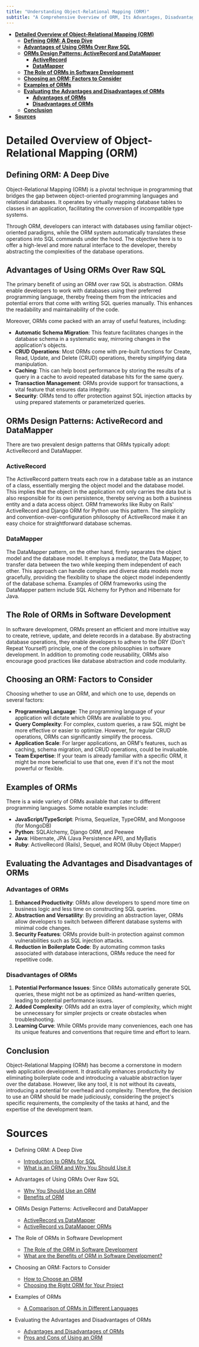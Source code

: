 ```yaml
---
title: "Understanding Object-Relational Mapping (ORM)"
subtitle: "A Comprehensive Overview of ORM, Its Advantages, Disadvantages, and Role in Modern Web Application Development"
---
```


- [**Detailed Overview of Object-Relational Mapping (ORM)**](#detailed-overview-of-object-relational-mapping-orm)
  - [**Defining ORM: A Deep Dive**](#defining-orm-a-deep-dive)
  - [**Advantages of Using ORMs Over Raw SQL**](#advantages-of-using-orms-over-raw-sql)
  - [**ORMs Design Patterns: ActiveRecord and DataMapper**](#orms-design-patterns-activerecord-and-datamapper)
    - [**ActiveRecord**](#activerecord)
    - [**DataMapper**](#datamapper)
  - [**The Role of ORMs in Software Development**](#the-role-of-orms-in-software-development)
  - [**Choosing an ORM: Factors to Consider**](#choosing-an-orm-factors-to-consider)
  - [**Examples of ORMs**](#examples-of-orms)
  - [**Evaluating the Advantages and Disadvantages of ORMs**](#evaluating-the-advantages-and-disadvantages-of-orms)
    - [**Advantages of ORMs**](#advantages-of-orms)
    - [**Disadvantages of ORMs**](#disadvantages-of-orms)
  - [**Conclusion**](#conclusion)
- [**Sources**](#sources)


# **Detailed Overview of Object-Relational Mapping (ORM)**

## **Defining ORM: A Deep Dive**

Object-Relational Mapping (ORM) is a pivotal technique in programming that bridges the gap between object-oriented programming languages and relational databases. It operates by virtually mapping database tables to classes in an application, facilitating the conversion of incompatible type systems.

Through ORM, developers can interact with databases using familiar object-oriented paradigms, while the ORM system automatically translates these operations into SQL commands under the hood. The objective here is to offer a high-level and more natural interface to the developer, thereby abstracting the complexities of the database operations.

## **Advantages of Using ORMs Over Raw SQL**

The primary benefit of using an ORM over raw SQL is abstraction. ORMs enable developers to work with databases using their preferred programming language, thereby freeing them from the intricacies and potential errors that come with writing SQL queries manually. This enhances the readability and maintainability of the code.

Moreover, ORMs come packed with an array of useful features, including:

- **Automatic Schema Migration**: This feature facilitates changes in the database schema in a systematic way, mirroring changes in the application's objects.
- **CRUD Operations**: Most ORMs come with pre-built functions for Create, Read, Update, and Delete (CRUD) operations, thereby simplifying data manipulation.
- **Caching**: This can help boost performance by storing the results of a query in a cache to avoid repeated database hits for the same query.
- **Transaction Management**: ORMs provide support for transactions, a vital feature that ensures data integrity.
- **Security**: ORMs tend to offer protection against SQL injection attacks by using prepared statements or parameterized queries.

## **ORMs Design Patterns: ActiveRecord and DataMapper**

There are two prevalent design patterns that ORMs typically adopt: ActiveRecord and DataMapper.

### **ActiveRecord**
The ActiveRecord pattern treats each row in a database table as an instance of a class, essentially merging the object model and the database model. This implies that the object in the application not only carries the data but is also responsible for its own persistence, thereby serving as both a business entity and a data access object. ORM frameworks like Ruby on Rails' ActiveRecord and Django ORM for Python use this pattern. The simplicity and convention-over-configuration philosophy of ActiveRecord make it an easy choice for straightforward database schemas.

### **DataMapper**
The DataMapper pattern, on the other hand, firmly separates the object model and the database model. It employs a mediator, the Data Mapper, to transfer data between the two while keeping them independent of each other. This approach can handle complex and diverse data models more gracefully, providing the flexibility to shape the object model independently of the database schema. Examples of ORM frameworks using the DataMapper pattern include SQL Alchemy for Python and Hibernate for Java.

## **The Role of ORMs in Software Development**

In software development, ORMs present an efficient and more intuitive way to create, retrieve, update, and delete records in a database. By abstracting database operations, they enable developers to adhere to the DRY (Don't Repeat Yourself) principle, one of the core philosophies in software development. In addition to promoting code reusability, ORMs also encourage good practices like database abstraction and code modularity.

## **Choosing an ORM: Factors to Consider**

Choosing whether to use an ORM, and which one to use, depends on several factors:

- **Programming Language**: The programming language of your application will dictate which ORMs are available to you.
- **Query Complexity**: For complex, custom queries, a raw SQL might be more effective or easier to optimize. However, for regular CRUD operations, ORMs can significantly simplify the process.
- **Application Scale**: For larger applications, an ORM's features, such as caching, schema migration, and CRUD operations, could be invaluable.
- **Team Expertise**: If your team is already familiar with a specific ORM, it might be more beneficial to use that one, even if it's not the most powerful or flexible.

## **Examples of ORMs**

There is a wide variety of ORMs available that cater to different programming languages. Some notable examples include:

- **JavaScript/TypeScript**: Prisma, Sequelize, TypeORM, and Mongoose (for MongoDB)
- **Python**: SQLAlchemy, Django ORM, and Peewee
- **Java**: Hibernate, JPA (Java Persistence API), and MyBatis
- **Ruby**: ActiveRecord (Rails), Sequel, and ROM (Ruby Object Mapper)

## **Evaluating the Advantages and Disadvantages of ORMs**

### **Advantages of ORMs**

1. **Enhanced Productivity**: ORMs allow developers to spend more time on business logic and less time on constructing SQL queries.
2. **Abstraction and Versatility**: By providing an abstraction layer, ORMs allow developers to switch between different database systems with minimal code changes.
3. **Security Features**: ORMs provide built-in protection against common vulnerabilities such as SQL injection attacks.
4. **Reduction in Boilerplate Code**: By automating common tasks associated with database interactions, ORMs reduce the need for repetitive code.

### **Disadvantages of ORMs**

1. **Potential Performance Issues**: Since ORMs automatically generate SQL queries, these might not be as optimized as hand-written queries, leading to potential performance issues.
2. **Added Complexity**: ORMs add an extra layer of complexity, which might be unnecessary for simpler projects or create obstacles when troubleshooting.
3. **Learning Curve**: While ORMs provide many conveniences, each one has its unique features and conventions that require time and effort to learn.

## **Conclusion** 

Object-Relational Mapping (ORM) has become a cornerstone in modern web application development. It drastically enhances productivity by eliminating boilerplate code and introducing a valuable abstraction layer over the database. However, like any tool, it is not without its caveats, introducing a potential for overhead and complexity. Therefore, the decision to use an ORM should be made judiciously, considering the project's specific requirements, the complexity of the tasks at hand, and the expertise of the development team.

# **Sources**

- Defining ORM: A Deep Dive
    - [Introduction to ORMs for SQL](https://www.fullstackpython.com/object-relational-mappers-orms.html)
    - [What is an ORM and Why You Should Use it](https://betterprogramming.pub/what-is-an-orm-and-why-you-should-use-it-b2b6fdebe150)
    
- Advantages of Using ORMs Over Raw SQL
    - [Why You Should Use an ORM](https://dzone.com/articles/what-orm-java-and-why-use)
    - [Benefits of ORM](https://stackoverflow.com/questions/1279613/what-are-the-benefits-of-orm-and-why-it-should-be-used)

- ORMs Design Patterns: ActiveRecord and DataMapper
    - [ActiveRecord vs DataMapper](https://www.thoughtworks.com/insights/blog/activerecord-vs-datamapper)
    - [ActiveRecord vs DataMapper ORMs](https://www.sitepoint.com/active-record-vs-datamapper-a-ruby-orm-showdown/)
    
- The Role of ORMs in Software Development
    - [The Role of the ORM in Software Development](https://www.devbridge.com/articles/the-role-of-the-orm-in-software-development/)
    - [What are the Benefits of ORM in Software Development?](https://www.quora.com/What-are-the-benefits-of-ORM-in-software-development)
    
- Choosing an ORM: Factors to Consider
    - [How to Choose an ORM](https://www.accelebrate.com/blog/how-to-choose-an-orm-part-5)
    - [Choosing the Right ORM for Your Project](https://levelup.gitconnected.com/choose-the-right-orm-for-your-next-project-d2076fdde74a)

- Examples of ORMs 
    - [A Comparison of ORMs in Different Languages](https://en.wikipedia.org/wiki/List_of_object-relational_mapping_software)
    
- Evaluating the Advantages and Disadvantages of ORMs
    - [Advantages and Disadvantages of ORMs](https://www.upgrad.com/blog/advantages-disadvantages-of-orm-in-java/)
    - [Pros and Cons of Using an ORM](https://www.norfolkmiddleware.com/pros-and-cons-of-using-an-orm/)
    